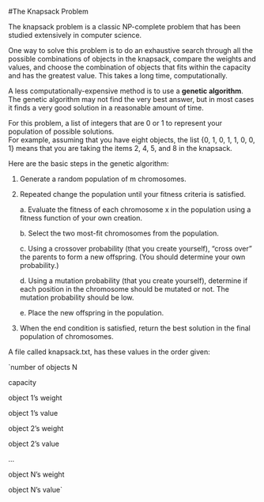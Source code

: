 #The Knapsack Problem

The knapsack problem is a classic NP-complete problem that has been studied extensively in computer science.  

One way to solve this problem is to do an exhaustive search through all the possible combinations of objects in the knapsack, compare the weights and values, and choose the combination of objects that fits within the capacity and has the greatest value.  This takes a long time, computationally.

A less computationally-expensive method is to use a __genetic algorithm__.  The genetic algorithm may not find the very best answer, but in most cases it finds a very good solution in a reasonable amount of time.

For this problem, a list of integers that are 0 or 1 to represent your population of possible solutions.  
For example, assuming that you have eight objects, the list {0, 1, 0, 1, 1, 0, 0, 1} means that you are taking the items 2, 4, 5, and 8 in the knapsack.

Here are the basic steps in the genetic algorithm:

1.	Generate a random population of m chromosomes.

2.	Repeated change the population until your fitness criteria is satisfied.

      a.	Evaluate the fitness of each chromosome x in the population using a fitness function of your own creation.

      b.	Select the two most-fit chromosomes from the population.  

      c.	Using a crossover probability (that you create yourself), “cross over” the parents to form a new offspring.  (You should determine your own probability.)

      d.	Using a mutation probability (that you create yourself), determine if each position in the chromosome should be mutated or not.  The mutation probability should be low.

      e.	Place the new offspring in the population.

3.	When the end condition is satisfied, return the best solution in the final population of chromosomes.

A file called knapsack.txt, has these values in the order given:

`number of objects N

capacity

object 1’s weight

object 1’s value

object 2’s weight

object 2’s value

…

object N’s weight

object N’s value`

